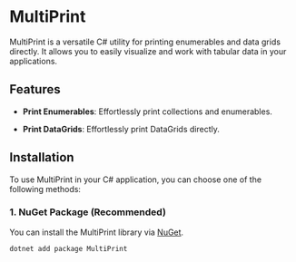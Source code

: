 # MultiPrint

MultiPrint is a versatile C# utility for printing enumerables and data grids directly. It allows you to easily visualize and work with tabular data in your applications.

## Features

- **Print Enumerables**: Effortlessly print collections and enumerables.

- **Print DataGrids**: Effortlessly print DataGrids directly.

## Installation

To use MultiPrint in your C# application, you can choose one of the following methods:

### 1. NuGet Package (Recommended)

You can install the MultiPrint library via [NuGet](https://www.nuget.org/).

```bash
dotnet add package MultiPrint
